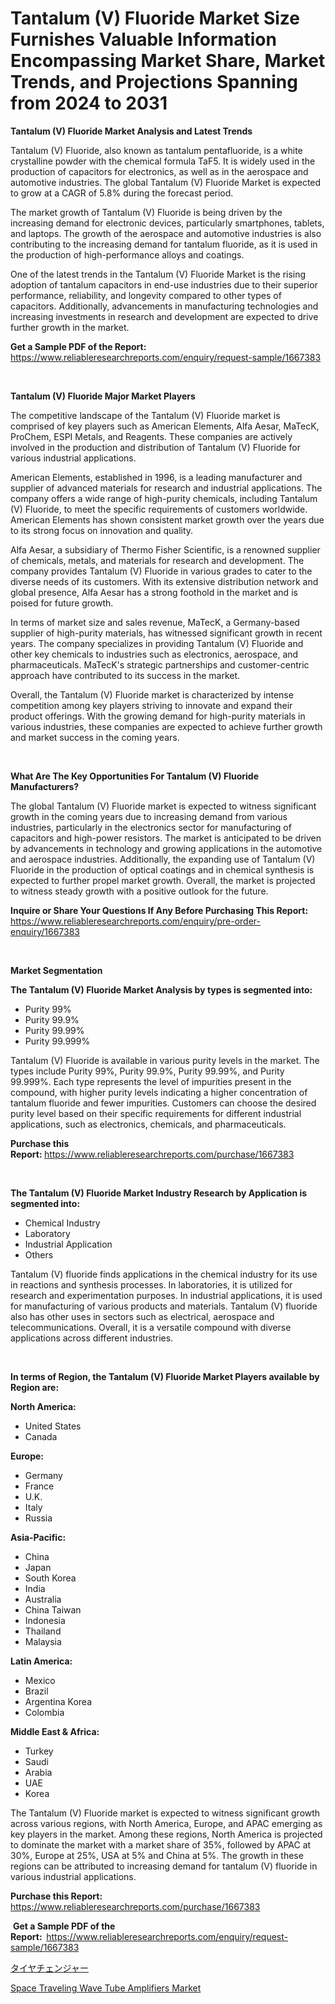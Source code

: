 <p><h1>Tantalum (V) Fluoride Market Size Furnishes Valuable Information Encompassing Market Share, Market Trends, and Projections Spanning from 2024 to 2031</h1></p><p><strong>Tantalum (V) Fluoride Market Analysis and Latest Trends</strong></p>
<p><p>Tantalum (V) Fluoride, also known as tantalum pentafluoride, is a white crystalline powder with the chemical formula TaF5. It is widely used in the production of capacitors for electronics, as well as in the aerospace and automotive industries. The global Tantalum (V) Fluoride Market is expected to grow at a CAGR of 5.8% during the forecast period.</p><p>The market growth of Tantalum (V) Fluoride is being driven by the increasing demand for electronic devices, particularly smartphones, tablets, and laptops. The growth of the aerospace and automotive industries is also contributing to the increasing demand for tantalum fluoride, as it is used in the production of high-performance alloys and coatings.</p><p>One of the latest trends in the Tantalum (V) Fluoride Market is the rising adoption of tantalum capacitors in end-use industries due to their superior performance, reliability, and longevity compared to other types of capacitors. Additionally, advancements in manufacturing technologies and increasing investments in research and development are expected to drive further growth in the market.</p></p>
<p><strong>Get a Sample PDF of the Report:&nbsp;</strong> <a href="https://www.reliableresearchreports.com/enquiry/request-sample/1667383">https://www.reliableresearchreports.com/enquiry/request-sample/1667383</a></p>
<p>&nbsp;</p>
<p><strong>Tantalum (V) Fluoride Major Market Players</strong></p>
<p><p>The competitive landscape of the Tantalum (V) Fluoride market is comprised of key players such as American Elements, Alfa Aesar, MaTecK, ProChem, ESPI Metals, and Reagents. These companies are actively involved in the production and distribution of Tantalum (V) Fluoride for various industrial applications.</p><p>American Elements, established in 1996, is a leading manufacturer and supplier of advanced materials for research and industrial applications. The company offers a wide range of high-purity chemicals, including Tantalum (V) Fluoride, to meet the specific requirements of customers worldwide. American Elements has shown consistent market growth over the years due to its strong focus on innovation and quality.</p><p>Alfa Aesar, a subsidiary of Thermo Fisher Scientific, is a renowned supplier of chemicals, metals, and materials for research and development. The company provides Tantalum (V) Fluoride in various grades to cater to the diverse needs of its customers. With its extensive distribution network and global presence, Alfa Aesar has a strong foothold in the market and is poised for future growth.</p><p>In terms of market size and sales revenue, MaTecK, a Germany-based supplier of high-purity materials, has witnessed significant growth in recent years. The company specializes in providing Tantalum (V) Fluoride and other key chemicals to industries such as electronics, aerospace, and pharmaceuticals. MaTecK's strategic partnerships and customer-centric approach have contributed to its success in the market.</p><p>Overall, the Tantalum (V) Fluoride market is characterized by intense competition among key players striving to innovate and expand their product offerings. With the growing demand for high-purity materials in various industries, these companies are expected to achieve further growth and market success in the coming years.</p></p>
<p>&nbsp;</p>
<p><strong>What Are The Key Opportunities For Tantalum (V) Fluoride Manufacturers?</strong></p>
<p><p>The global Tantalum (V) Fluoride market is expected to witness significant growth in the coming years due to increasing demand from various industries, particularly in the electronics sector for manufacturing of capacitors and high-power resistors. The market is anticipated to be driven by advancements in technology and growing applications in the automotive and aerospace industries. Additionally, the expanding use of Tantalum (V) Fluoride in the production of optical coatings and in chemical synthesis is expected to further propel market growth. Overall, the market is projected to witness steady growth with a positive outlook for the future.</p></p>
<p><strong>Inquire or Share Your Questions If Any Before Purchasing This Report:</strong> <a href="https://www.reliableresearchreports.com/enquiry/pre-order-enquiry/1667383">https://www.reliableresearchreports.com/enquiry/pre-order-enquiry/1667383</a></p>
<p>&nbsp;</p>
<p><strong>Market Segmentation</strong></p>
<p><strong>The Tantalum (V) Fluoride Market Analysis by types is segmented into:</strong></p>
<p><ul><li>Purity 99%</li><li>Purity 99.9%</li><li>Purity 99.99%</li><li>Purity 99.999%</li></ul></p>
<p><p>Tantalum (V) Fluoride is available in various purity levels in the market. The types include Purity 99%, Purity 99.9%, Purity 99.99%, and Purity 99.999%. Each type represents the level of impurities present in the compound, with higher purity levels indicating a higher concentration of tantalum fluoride and fewer impurities. Customers can choose the desired purity level based on their specific requirements for different industrial applications, such as electronics, chemicals, and pharmaceuticals.</p></p>
<p><strong>Purchase this Report:&nbsp;</strong><a href="https://www.reliableresearchreports.com/purchase/1667383">https://www.reliableresearchreports.com/purchase/1667383</a></p>
<p>&nbsp;</p>
<p><strong>The Tantalum (V) Fluoride Market Industry Research by Application is segmented into:</strong></p>
<p><ul><li>Chemical Industry</li><li>Laboratory</li><li>Industrial Application</li><li>Others</li></ul></p>
<p><p>Tantalum (V) fluoride finds applications in the chemical industry for its use in reactions and synthesis processes. In laboratories, it is utilized for research and experimentation purposes. In industrial applications, it is used for manufacturing of various products and materials. Tantalum (V) fluoride also has other uses in sectors such as electrical, aerospace and telecommunications. Overall, it is a versatile compound with diverse applications across different industries.</p></p>
<p>&nbsp;</p>
<p><strong>In terms of Region, the Tantalum (V) Fluoride Market Players available by Region are:</strong></p>
<p>
    <p> <strong> North America: </strong>
        <ul>
            <li>United States</li>
            <li>Canada</li>
        </ul>
        </p> 
    <p> <strong> Europe: </strong>
        <ul>
            <li>Germany</li>
            <li>France</li>
            <li>U.K.</li>
            <li>Italy</li>
            <li>Russia</li>
        </ul>
        </p> 
    <p> <strong> Asia-Pacific: </strong>
        <ul>
            <li>China</li>
            <li>Japan</li>
            <li>South Korea</li>
            <li>India</li>
            <li>Australia</li>
            <li>China Taiwan</li>
            <li>Indonesia</li>
            <li>Thailand</li>
            <li>Malaysia</li>
        </ul>
        </p> 
    <p> <strong> Latin America: </strong>
        <ul>
            <li>Mexico</li>
            <li>Brazil</li>
            <li>Argentina Korea</li>
            <li>Colombia</li>
        </ul>
        </p> 
    <p> <strong> Middle East & Africa: </strong>
        <ul>
            <li>Turkey</li>
            <li>Saudi</li>
            <li>Arabia</li>
            <li>UAE</li>
            <li>Korea</li>
        </ul>
    </p>
    </p>
<p><p>The Tantalum (V) Fluoride market is expected to witness significant growth across various regions, with North America, Europe, and APAC emerging as key players in the market. Among these regions, North America is projected to dominate the market with a market share of 35%, followed by APAC at 30%, Europe at 25%, USA at 5% and China at 5%. The growth in these regions can be attributed to increasing demand for tantalum (V) fluoride in various industrial applications.</p></p>
<p><strong>Purchase this Report: </strong><a href="https://www.reliableresearchreports.com/purchase/1667383">https://www.reliableresearchreports.com/purchase/1667383</a></p>
<p>&nbsp;<strong>Get a Sample PDF of the Report:&nbsp;&nbsp;</strong><a href="https://www.reliableresearchreports.com/enquiry/request-sample/1667383">https://www.reliableresearchreports.com/enquiry/request-sample/1667383</a></p>
<p><strong></strong></p>
<p><p><a href="https://medium.com/@reyeshowell655/%E3%82%BF%E3%82%A4%E3%83%A4%E3%83%81%E3%82%A7%E3%83%B3%E3%82%B8%E3%83%A3%E3%83%BC%E3%81%AE%E5%B8%82%E5%A0%B4%E5%B1%95%E6%9C%9B-%E6%A5%AD%E7%95%8C%E6%A6%82%E8%A6%81%E3%81%A8%E4%BA%88%E6%B8%AC-2024%E5%B9%B4%E3%81%8B%E3%82%892031%E5%B9%B4-bc411fe9b6fa">タイヤチェンジャー</a></p><p><a href="https://meowing-lemming-dd3.notion.site/Space-Traveling-Wave-Tube-Amplifiers-Market-Size-Global-Industry-Overview-Market-Segmentation-and--0b8c9e33bbd448b0a9bbfefedccd297f">Space Traveling Wave Tube Amplifiers Market</a></p></p>